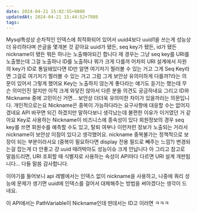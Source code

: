 ```yaml
---
date: 2024-04-21 15:02:55+0000
updatedAt: 2024-04-21 15:44:52+7980
tags: 
---
```

Mysql특성상 순차적인 인덱스에 최적화되어 있어서 uuid4보다 uuid1을 쓰는게 성능상 더 유리하다며 쓴글을 몇개본 것 같아요
uuid가 됐든, seq key가 됐든, id가 됐든 nickname이 됐든
뭐든 하나는 노출해야되긴 합니다
제 경우는 그냥 seq key를 URI를 노출했는데
그걸 노출하나 ID를 노출하나 뭐가 크게 다를까
어차피 URI 설계에서 자원의 key가 ID로 통일돼있다면
ID만 알면 여기저기 찔러볼 수 있는 거고
그게 Seq Key라면 그걸로 여기저기 찔러볼 수 있는 거고
그럼 그게 보안상 유의미하게 다를까?라는 의문이 있어서 그렇게 했어요
Key는 노출하지 않는게 좋다라는 얘기도 듣기는 했는데 무슨 의미인진 알지만 아직 크게 와닿진 않아서
다른 분들 의견도 궁금하네요
그리고 ID와 Nickname 중에 고민이신 거면... 보안상 더더욱 유의미한 차이가 있을까라는 의문입니다. 개인적으로는요
Nickname은 중복이 가능하다라는 요구사항에 대응할 수는 없어지겠네요
API 바꾸면 되긴 하겠지만
말하다보니 생각났는데 불편한 이유가 이거였던 거 같아요
Key로 사용하는 Nickname이 비즈니스에 종속성이 있다
회원정보의 경우 seq key를 쓰면 회원수를 예측할 수도 있고, 탈퇴 여부나 이런저런 정보가 노출되는 거라서 nickname이 보안상 이점이 있다고 생각했어요. nickname 중복불가는 정책적으로 보장이 되는 부분이라서요 (중복이 필요하다면 display 전용 필드로 빼주는 느낌?)
변경되는걸 잡는게 더  안좋고
걍 uuid  때려박아도 성능이슈 크게 안납니다
아 그리고 참고로 말씀드리면, URI 조회할 때 식별자로 사용하는 속성이 API마다 다르면 URI 설계 개판됩니다...
다들 말씀 감사합니다.

이야기를 들어보니 api 레벨에서는 인덱스 없이 nickname을 사용하고, 나중에 쿼리 성능에 문제가 생기면 uuid에 인덱스를 걸어서 대체해주는 방법을 써야겠다는 생각이 드네요.

이 API에서는 PathVariable이 Nickname인데 딴데서는 ID고 이러면 ㅋㅋㅋ